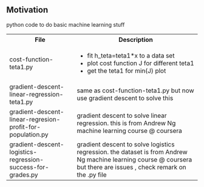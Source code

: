 <h2>Motivation</h2>
python code to do basic machine learning stuff

<table>
  <tr>
    <th>File</th>
    <th>Description</th>
  </tr>
  <tr>
    <td>cost-function-teta1.py</td>
    <td>
    <ul>
    <li>fit h_teta=teta1*x to a data set</li>
    <li>plot cost function J for different teta1</li>
    <li>get the teta1 for min(J) plot</li>
    </ul>
    </td>
  </tr>
  <tr>
    <td>gradient-descent-linear-regression-teta1.py</td>
    <td>same as cost-function-teta1.py but now use gradient descent to solve this</td>
  </tr>
  <tr>
    <td>gradient-descent-linear-regresion-profit-for-population.py</td>
    <td>gradient descent to solve linear regression. this is from Andrew Ng machine learning course @ coursera</td>
  </tr>
   <tr>
    <td>gradient-descent-logistics-regression-success-for-grades.py</td>
    <td>gradient descent to solve logistics regression. the dataset is from Andrew Ng machine learning course @ coursera but there are issues , check remark on the .py file</td>
  </tr>
</table>